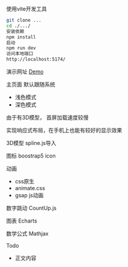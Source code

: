 
使用vite开发工具
```bash
git clone ...
cd ./.../
安装依赖
npm install
启动
npm run dev
访问本地端口
http://localhost:5174/
```

演示网址 [Demo](http://)

主页面 默认跟随系统
- 浅色模式
- 深色模式

由于有3D模型， 首屏加载速度较慢

实现响应式布局，在手机上也能有较好的显示效果

3D模型 spline.js导入

图标 boostrap5 icon

动画
- css原生
- animate.css
- gsap js动画

数字跳动 CountUp.js

图表 Echarts

数学公式 Mathjax

Todo 
- 正文内容
